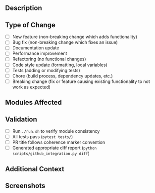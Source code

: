 ## Description
<!-- Describe your changes in detail. Remember to include a coherence marker in the PR title [feat|fix|docs|style|refactor|perf|test|chore] -->

## Type of Change
<!-- Mark with an 'x' the types of changes that apply -->

- [ ] New feature (non-breaking change which adds functionality)
- [ ] Bug fix (non-breaking change which fixes an issue)
- [ ] Documentation update
- [ ] Performance improvement
- [ ] Refactoring (no functional changes)
- [ ] Code style update (formatting, local variables)
- [ ] Tests (adding or modifying tests)
- [ ] Chore (build process, dependency updates, etc.)
- [ ] Breaking change (fix or feature causing existing functionality to not work as expected)

## Modules Affected
<!-- List the prompt modules or code modules affected by this change -->

## Validation
<!-- Indicate what validation steps were taken -->

- [ ] Run `./run.sh` to verify module consistency
- [ ] All tests pass (`pytest tests/`)
- [ ] PR title follows coherence marker convention
- [ ] Generated appropriate diff report (`python scripts/github_integration.py diff`)

## Additional Context
<!-- Add any other context about the PR here -->

## Screenshots
<!-- If applicable, add screenshots to help explain the changes -->